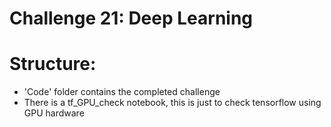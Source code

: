 # Challenge 21: Deep Learning

# Structure:
- 'Code' folder contains the completed challenge
- There is a tf_GPU_check notebook, this is just to check tensorflow using GPU hardware

